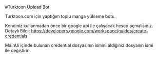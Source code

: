 
#Turktoon Upload Bot

Turktoon.com için yaptığım toplu manga yükleme botu.

Kendiniz kullanmadan önce bir google api ile çalışacak hesap açmalısınız.
Detaylı Bilgi: https://developers.google.com/workspace/guides/create-credentials

MainUi içinde bulunan credential dosyasının ismini aldığınız dosyanın ismi ile değiştirin.
